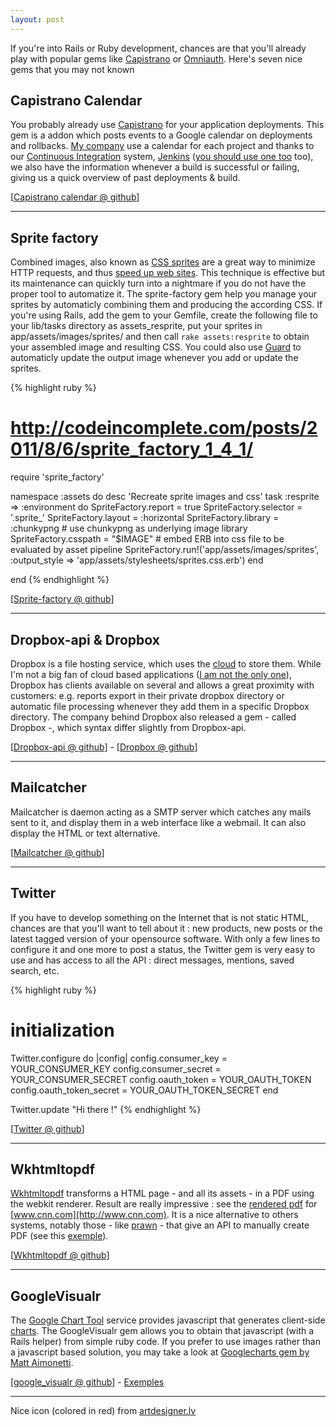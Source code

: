 ```yaml
---
layout: post
---
```


If you're into Rails or Ruby development, chances are that you'll already play with popular gems like [Capistrano](https://github.com/capistrano/capistrano) or [Omniauth](https://github.com/intridea/omniauth). Here's seven nice gems that you may not known

## Capistrano Calendar
You probably already use [Capistrano](https://github.com/capistrano/capistrano) for your application deployments. This gem is a addon which posts events to a Google calendar on deployments and rollbacks. [My company](http://creativ-it.net) use a calendar for each project and thanks to our [Continuous Integration](http://en.wikipedia.org/wiki/Continuous_integration) system, [Jenkins](http://jenkins-ci.org/) ([you should use one too](http://martinfowler.com/articles/continuousIntegration.html) too), we also have the information whenever a build is successful or failing, giving us a quick overview of past deployments & build.

[[Capistrano calendar @ github](https://github.com/railsware/capistrano-calendar)]

-----

## Sprite factory
Combined images, also known as [CSS sprites](http://www.alistapart.com/articles/sprites) are a great way to minimize HTTP requests, and thus [speed up web sites](http://developer.yahoo.com/performance/rules.html#opt_images). This technique is effective but its maintenance can quickly turn into a nightmare if you do not have the proper tool to automatize it. The sprite-factory gem help you manage your sprites by automaticly combining them and producing the according CSS. If you're using Rails, add the gem to your Gemfile, create the following file to your lib/tasks directory as assets_resprite, put your sprites in app/assets/images/sprites/ and then call `rake assets:resprite` to obtain your assembled image and resulting CSS. You could also use [Guard](https://github.com/guard/guard) to automaticly update the output image whenever you add or update the sprites.

{% highlight ruby %}
# http://codeincomplete.com/posts/2011/8/6/sprite_factory_1_4_1/
require 'sprite_factory'

namespace :assets do
  desc 'Recreate sprite images and css'
  task :resprite => :environment do
    SpriteFactory.report   = true
    SpriteFactory.selector = '.sprite_'
    SpriteFactory.layout   = :horizontal
    SpriteFactory.library  = :chunkypng                   # use chunkypng as underlying image library
    SpriteFactory.csspath  = "$IMAGE" # embed ERB into css file to be evaluated by asset pipeline
    SpriteFactory.run!('app/assets/images/sprites', :output_style => 'app/assets/stylesheets/sprites.css.erb')
  end

end
{% endhighlight %}

[[Sprite-factory @ github](https://github.com/jakesgordon/sprite-factory)]

------

## Dropbox-api & Dropbox
Dropbox is a file hosting service, which uses the [cloud](http://en.wikipedia.org/wiki/Cloud_storage) to store them. While I'm not a big fan of cloud based applications ([I am not the only one](http://www.guardian.co.uk/technology/blog/2010/dec/14/chrome-os-richard-stallman-warning)), Dropbox has clients available on several and allows a great proximity with customers: e.g. reports export in their private dropbox directory or automatic file processing whenever they add them in a specific Dropbox directory. The company behind Dropbox also released a gem - called Dropbox -, which syntax differ slightly from Dropbox-api.

[[Dropbox-api @ github](https://github.com/futuresimple/dropbox-api)] - [[Dropbox @ github](https://github.com/RISCfuture/dropbox)]

---------

## Mailcatcher
Mailcatcher is daemon acting as a SMTP server which catches any mails
sent to it, and display them in a web interface like a webmail. It can also
display the HTML or text alternative.

[[Mailcatcher @ github](https://github.com/sj26/mailcatcher)]

------

## Twitter
If you have to develop something on the Internet that is not static HTML, chances are that you'll want to tell about it : new products, new posts or the latest tagged version of your opensource software. With only a few lines to configure it and one more to post a status, the Twitter gem is very easy to use and has access to all the API : direct messages, mentions, saved search, etc.

{% highlight ruby %}
# initialization
Twitter.configure do |config|
  config.consumer_key = YOUR_CONSUMER_KEY
  config.consumer_secret = YOUR_CONSUMER_SECRET
  config.oauth_token = YOUR_OAUTH_TOKEN
  config.oauth_token_secret = YOUR_OAUTH_TOKEN_SECRET
end

Twitter.update "Hi there !"
{% endhighlight %}

[[Twitter @ github](https://github.com/jnunemaker/twitter)]

------

## Wkhtmltopdf
[Wkhtmltopdf](http://code.google.com/p/wkhtmltopdf/) transforms a HTML page - and all its assets - in a PDF using the webkit renderer. Result are really impressive : see the [rendered pdf](5) for [www.cnn.com](http://www.cnn.com). It is a nice alternative to others systems, notably those - like [prawn](https://github.com/sandal/prawn) - that give an API to manually create PDF (see this [exemple](https://github.com/licensetoil/prawn-invoice-example/blob/master/create_invoice.rb)).

[[Wkhtmltopdf @ github](http://github.com/antialize/wkhtmltopdf)]

-------

## GoogleVisualr
The [Google Chart Tool](http://code.google.com/apis/chart/) service provides javascript that generates client-side [charts](http://code.google.com/apis/chart/interactive/docs/gallery.html). The GoogleVisualr gem allows you to obtain that javascript (with a Rails helper) from simple ruby code. If you prefer to use images rather than a javascript based solution, you may take a look at [Googlecharts gem by Matt Aimonetti](http://googlecharts.rubyforge.org/).

[[google_visualr @ github](https://github.com/winston/google_visualr)] - [Exemples](http://googlevisualr.herokuapp.com/)

---------

Nice icon (colored in red) from [artdesigner.lv](http://artdesigner.lv)
